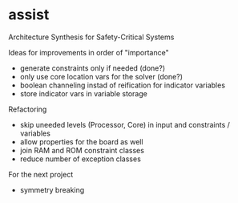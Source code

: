 assist
======

Architecture Synthesis for Safety-Critical Systems


Ideas for improvements in order of "importance"

- generate constraints only if needed (done?)
- only use core location vars for the solver (done?)
- boolean channeling instad of reification for indicator variables
- store indicator vars in variable storage

Refactoring
- skip uneeded levels (Processor, Core) in input and constraints / variables
 - allow properties for the board as well
- join RAM and ROM constraint classes
- reduce number of exception classes

For the next project
- symmetry breaking
